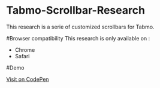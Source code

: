 # Tabmo-Scrollbar-Research
This research is a serie of customized scrollbars for Tabmo.

#Browser compatibility
This research is only available on :
* Chrome
* Safari

#Demo

[Visit on CodePen](http://codepen.io/JoffreyO/pen/EjzqdG/)
